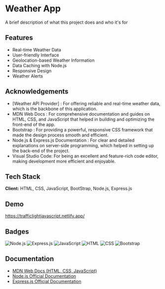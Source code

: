 
# Weather App

A brief description of what this project does and who it's for


## Features

- Real-time Weather Data
- User-friendly Interface
- Geolocation-based Weather Information
- Data Caching with Node.js
- Responsive Design
- Weather Alerts



## Acknowledgements

 - [Weather API Provider] : For offering reliable and real-time weather data, which is the backbone of this application.
 -  MDN Web Docs : For comprehensive documentation and guides on HTML, CSS, and JavaScript that helped in building and optimizing the front-end of the app.
 - Bootstrap : For providing a powerful, responsive CSS framework that made the design process smooth and efficient.
 - Node.js & Express.js Documentation : For clear and detailed explanations on server-side programming, which helped in setting up the back-end of the project.
 - Visual Studio Code: For being an excellent and feature-rich code editor, making development more efficient and enjoyable.



## Tech Stack

**Client:**  HTML, CSS, JavaScript, BootStrap, Node.js, Express.js



## Demo

https://trafficlightjavascript.netlify.app/


## Badges

![Node.js](https://img.shields.io/badge/Node.js-16.20.2-green)
![Express.js](https://img.shields.io/badge/Express.js-4.x-lightgrey)
![JavaScript](https://img.shields.io/badge/JavaScript-ES6-yellow)
![HTML](https://img.shields.io/badge/HTML-5-orange)
![CSS](https://img.shields.io/badge/CSS-3-blue)
![Bootstrap](https://img.shields.io/badge/Bootstrap-5-purple)



## Documentation

- [MDN Web Docs (HTML, CSS, JavaScript)](https://developer.mozilla.org/en-US/)
- [Node.js Official Documentation](https://nodejs.org/en/docs/)
- [Express.js Official Documentation](https://expressjs.com/en/starter/installing.html)


